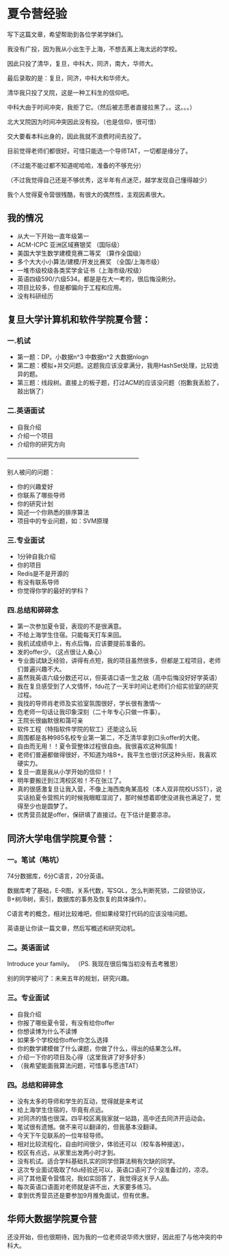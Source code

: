 # 夏令营经验
写下这篇文章，希望帮助到各位学弟学妹们。

我没有广投，因为我从小出生于上海，不想去离上海太远的学校。

因此只投了清华，复旦，中科大，同济，南大，华师大。

最后录取的是：复旦，同济，中科大和华师大。

清华我只投了叉院，这是一种工科生的信仰吧。

中科大由于时间冲突，我拒了它。（然后被志愿者直接拉黑了。。这。。。）

北大叉院因为时间冲突因此没有投。（也是信仰，很可惜）

交大要看本科出身的，因此我就不浪费时间去投了。

目前觉得老师们都很好。可惜只能选一个导师TAT，一切都是缘分了。

（不过能不能过都不知道呢哈哈，准备的不够充分）

（不过我觉得自己还是不够优秀，这半年有点迷茫，越学发现自己懂得越少）

我个人觉得夏令营很残酷，有很大的偶然性，主观因素很大。

## 我的情况

* 从大一下开始一直年级第一
* ACM-ICPC 亚洲区域赛银奖 （国际级）
* 美国大学生数学建模竞赛二等奖 （算作全国级）
* 多个大大小小算法/建模/开发比赛奖 （全国/上海市级）
* 一堆市级校级各类奖学金证书（上海市级/校级）
* 英语四级590/六级534。都是是在大一考的，很后悔没刷分。
* 项目比较多，但是都偏向于工程和应用。
* 没有科研经历

## 复旦大学计算机和软件学院夏令营：
### 一.机试

* 第一题：DP。小数据n^3 中数据n^2  大数据nlogn
* 第二题：模拟+并交问题。这题我应该没拿满分，我用HashSet处理，比较诡异的题。
* 第三题：线段树。直接上的板子题，打过ACM的应该没问题（抱歉我丢脸了，敲出锅了）

### 二.英语面试

* 自我介绍
* 介绍一个项目
* 介绍你的研究方向
 
——————————————————————

别人被问的问题：

* 你的兴趣爱好
* 你联系了哪些导师
* 你的研究计划
* 简述一个你熟悉的排序算法
* 项目中的专业问题，如：SVM原理


### 三.专业面试

* 1分钟自我介绍
* 你的项目
* Redis是不是开源的
* 有没有联系导师
* 你觉得你学的最好的学科？

### 四.总结和碎碎念
* 第一次参加夏令营，表现的不是很满意。
* 不给上海学生住宿。只能每天打车来回。
* 我机试成绩中上，有点后悔，应该要提前准备的。
* 发的offer少。（这点很让人桑心）
* 专业面试缺乏经验，讲得有点短，我的项目虽然很多，但都是工程项目，老师们普遍兴趣不大。
* 虽然我英语六级分数还可以，但英语口语一生之敌（高中后悔没好好学英语）
* 我在复旦感受到了人文情怀，fdu花了一天半时间让老师们介绍实验室的研究过程。
* 我找的导师肖老师及实验室氛围很好，学长很有激情～
* 危老师一句话让我印象深刻（二十年专心只做一件事）。
* 王院长很幽默很和蔼可亲
* 软件工程（特指软件学院的软工）还能这么玩
* 周围都是各种985名校专业第一第二，不乏清华拿到口头offer的大佬。
* 自由而无用！！夏令营整体过程很自由。我很喜欢这种氛围！
* 老师们普遍都做得很好，不知道为啥B+。我平生也很讨厌这种头衔，我喜欢硬实力。
* 复旦一直是我从小学开始的信仰！！
* 明年要搬迁到江湾校区啦！不在张江了。
* 真的很感激复旦让我入营，不像上海西南角某高校（本人双非院校USST），说实话拍夏令营照片的时候我眼眶湿润了，那时候想着即使没进我也满足了，觉得至少也是圆梦了。
* 优秀营员就是offer，保研填了直接过。在下估计是要凉凉。

## 同济大学电信学院夏令营：
### 一。笔试（略坑）
74分数据库，6分C语言，20分英语。

数据库考了基础，E-R图，关系代数，写SQL，怎么判断死锁，二段锁协议，B+树/B树，索引，数据库的事务及恢复的具体操作）。

C语言考的概念，相对比较难吧，但如果经常打代码的应该没啥问题。

英语是让你读一篇文章，然后写概述和研究动机。

### 二。英语面试
Introduce your family。 （PS. 我现在很后悔当初没有去考雅思）

别的同学被问了：未来五年的规划，研究兴趣。

### 三。专业面试
* 自我介绍
* 你报了哪些夏令营，有没有给你offer
* 你想读博为什么不读博
* 如果多个学校给你offer你怎么选择
* 你的数学建模做了什么课题，你做了什么，得出的结果怎么样。
* 介绍一下你的项目及心得（这里我讲了好多好多）
* （我希望能面我算法问题，可惜事与愿违TAT）

### 四。总结和碎碎念
* 没有太多的导师和学生的互动，觉得就是来考试
* 给上海学生住宿的，毕竟有点远。
* 对同济的情也很深。四平校区离我家就一站路，高中还去同济开运动会。
* 笔试很有遗憾。做不来可以翻译的，但我基本没翻译。
* 今天下午见联系的一位年轻导师。
* 相对比较流程化，自由时间很少，体验还可以（校车各种接送）。
* 校区有点远，从家里出发两小时才到。
* 没有机试。适合学科基础扎实的同学但算法稍有欠缺的同学。
* 这次专业面试吸取了fdu经验还可以，英语口语问了个没准备过的，凉凉。
* 问了其他夏令营情况，我如实回答了，我觉得这关乎人品。
* 每次英语口语面对老师就是讲不出，大家要多练习。
* 拿到优秀营员还是要参加9月推免面试，但有优惠。


## 华师大数据学院夏令营
还没开始，但也很期待，因为我的一位老师说华师大很好，因此拒了与他冲突的中科大。




